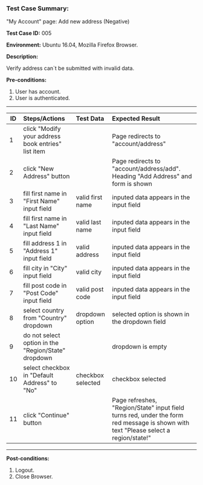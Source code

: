 
### Test Case Summary:

"My Account" page: Add new address (Negative)

**Test Case ID:** 005

**Environment:** Ubuntu 16.04, Mozilla Firefox Browser.

**Description:**

Verify address can`t be submitted with invalid data.

**Pre-conditions:**
1. User has account.
2. User is authenticated.

---

|      ID       | Steps/Actions            |  Test Data  | Expected Result |
| ------------- |:------------------------|:---------------|:---------------|
|       1       | click "Modify your address book entries" list item | | Page redirects to "account/address" 
|       2       | click "New Address" button|  | Page redirects to "account/address/add". Heading "Add Address" and form is shown
|       3       | fill first name in "First Name" input field | valid first name | inputed data appears in the input field                 
|       4       | fill first name in "Last Name" input field | valid last name | inputed data appears in the input field  
|       5       | fill address 1 in "Address 1" input field | valid address | inputed data appears in the input field                 
|       6       | fill city in "City" input field | valid city | inputed data appears in the input field              
|       7       | fill post code in "Post Code" input field | valid post code | inputed data appears in the input field                  
|       8       | select country from "Country" dropdown  | dropdown option  | selected option is shown in the dropdown field
|       9       | do not select option in the "Region/State" dropdown |  | dropdown is empty
|      10       | select checkbox in "Default Address" to "No" | checkbox selected |  checkbox selected
|      11       | click "Continue" button | | Page refreshes, "Region/State" input field turns red, under the form red message is shown with text "Please select a region/state!"
---

**Post-conditions:**
1. Logout.
2. Close Browser.
